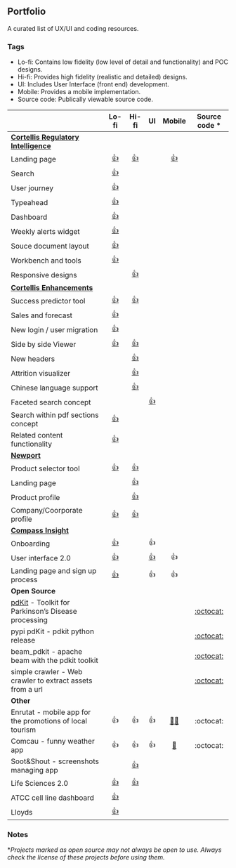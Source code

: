 ## Portfolio

A curated list of UX/UI and coding resources.


### Tags

- Lo-fi: Contains low fidelity (low level of detail and functionality) and POC designs.
- Hi-fi: Provides high fidelity (realistic and detailed) designs.
- UI: Includes User Interface (front end) development.
- Mobile: Provides a mobile implementation.
- Source code: Publically viewable source code.

|                                                                                   | Lo-fi      | Hi-fi        | UI            | Mobile |                                   Source code \*                                   |
| --------------------------------------------------------------------------------- | :--------: | :----------: | :-----------: | :-:    |:--------------------------------------------------------------------------------: |
| **[Cortellis Regulatory Intelligence](https://clarivate.com/cortellis/solutions/regulatory-intelligence-solutions/)**                                               |            |              |               |        |                                                                                    |
| Landing page                                                                      |[👍](https://fv7n8d.axshare.com/ri.html)|[👍](https://clarivate.invisionapp.com/share/2QRSUHUNBTY#/370888312_RI_Landing_Page)| |[👍](https://clarivate.invisionapp.com/share/4KSYJTCA27Y#/361995396_splash_Screen)||
| Search                                                                            |[👍](https://buhlke.axshare.com/search_ri_enhanced.html)|||||
| User journey                                                                      |[👍](https://pppgvw.axshare.com/all.html)|||||
| Typeahead                                                                         |[👍](https://pppgvw.axshare.com/typeahead.html)|||||
| Dashboard                                                                         |[👍](https://pppgvw.axshare.com/graph_final.html)|||||
| Weekly alerts widget                                                              |[👍](https://pppgvw.axshare.com/weekly_alerts.html)|||||
| Souce document layout                                                             |[👍](https://pppgvw.axshare.com/source_document.html)|||||
| Workbench and tools                                                               |[👍](https://clarivate.invisionapp.com/share/4DSYJKMS36G#/368289033_01-A-Workbench_Saved-Search_01)|||||
| Responsive designs                                                                ||[👍](https://clarivate.invisionapp.com/share/67RXSKQB4TR)||||
| **[Cortellis Enhancements](https://clarivate.com/cortellis/)**                                                          ||||||
| Success predictor tool                                                            |[👍](https://ox8ufl.axshare.com/home.html)|[👍](https://clarivate.invisionapp.com/share/DHHTESQ2JXE)||||
| Sales and forecast                                                                |[👍](https://fo9s89.axshare.com/home.html)|||||
| New login / user migration                                                        |[👍](https://sjxuc6.axshare.com)|||||
| Side by side Viewer                                                               |[👍](https://fq02jf.axshare.com/home.html)|[👍](https://clarivate.invisionapp.com/share/94OKEOEDSBP)||||
| New headers                                                                       ||[👍](https://scene.zeplin.io/project/5bf532732790467ebfaf2da3)||||
| Attrition visualizer                                                              ||[👍](https://xvw763.axshare.com/attrition_v2.html)||||
| Chinese language support                                                          ||[👍](https://az1mo2.axshare.com/home.html)||||
| Faceted search concept                                                            |||[👍](https://www.algolia.com/realtime-search-demo/grc-52a59bbd-06f3-43ce-9075-eb749e182939?__cf_chl_jschl_tk__=54dda975626079c05ae37eae662308abda664a0e-1580834717-0-AVQ-RjAv_ee3ydINNfNK2L23EedoMDrleJcZ8xDjnWHntPoaWXwCJ6xcGKoVyVmg9ykj_fXXcXO2poZIMHNc_W6HAi2sJmTweCdfMy760Adl0-LElw7YCvfppI9TChH9BhWQ17ygyrYUTKoVt9eQS5JT9rJocKmntR9pImzrFa2y3uoB5MHqXNmoSTHptkvn8o1FN9WwJTyU5CkiyCV5TPUItLoqnZkLq2BtCHMhaTsph6w5o7YMAN7fedOipxPYIQ6IK9kS5PZwOaYEYfdE6sU8W74lf_ZGB7Rie96dglBCTj41pWB5xcE-AVEUsBqD-POP_N53dm8H--Pgz2iED4c)|||
| Search within pdf sections concept                                                |[👍](https://eotz14.axshare.com/#g=1&p=home&hi=1)|||||
| Related content functionality                                                     |[👍](https://fttsz9.axshare.com/#g=1&p=with_links&hi=1)|||||
| **[Newport](https://clarivate.com/cortellis/solutions/generics-intelligence-analytics/)**                                                                       ||||||
| Product selector tool                                                             |[👍](https://1qlcbu.axshare.com/solution_2.html)|[👍](https://clarivate.invisionapp.com/share/MKQ8XR54CVQ#/screens/377387059)||||
| Landing page                                         ||[👍](https://clarivate.invisionapp.com/share/MKQ8XR54CVQ#/screens/366209647)||||
| Product profile                                         ||[👍](https://clarivate.invisionapp.com/share/MKQ8XR54CVQ#/screens/380482025)||||
| Company/Coorporate profile                                         |[👍](https://7qaji3.axshare.com/company.html)|[👍](https://clarivate.invisionapp.com/share/MKQ8XR54CVQ#/screens/390919905)||||
| **[Compass Insight](https://compassinsight.com/)**                                                                ||||||
| Onboarding                                         |[👍](https://marvelapp.com/26b7g91)||👍|||
| User interface 2.0                                         |[👍](https://marvelapp.com/77gd814)||[👍](https://compassinsight.com/demo)|👍||
| Landing page and sign up process                                          |[👍](https://marvelapp.com/16ggfgg/screen/17408230)||👍|👍||
| **Open Source**                                                                ||||||
| [pdKit](https://pdkit.github.io/) - Toolkit for Parkinson’s Disease processing |||||                   [:octocat:](https://github.com/pdkit/pdkit)                      |
| pypi pdKit - pdkit python release                 |||||                   [:octocat:](https://pypi.org/project/pdkit/)                      |
| beam_pdkit - apache beam with the pdkit toolkit   |||||                   [:octocat:](https://github.com/uh-joan/beam_pdkit)                      |
| simple crawler - Web crawler to extract assets from a url   |||||                   [:octocat:](https://github.com/uh-joan/simple_crawler)                      |
| **Other**                                                                ||||||
| Enrutat - mobile app for the promotions of local tourism  |👍|👍|👍|[:iphone:](https://apps.apple.com/gb/app/enrutat/id1242554085)[:robot:](https://play.google.com/store/apps/details?id=io.apicake.enrutat&hl=en_GB)|:octocat:|
| Comcau - funny weather app  |👍|👍|👍|[:robot:](https://play.google.com/store/apps/details?id=io.apicake.comcau&hl=en_GB)|:octocat:|
| Soot&Shout - screenshots managing app                                                              ||[👍](https://projects.invisionapp.com/share/QCETQNER7)||||
| Life Sciences 2.0                                                              |[👍](https://bm5nao.axshare.com/)|[👍](https://invis.io/YFVU7L7B5KZ)||||
| ATCC cell line dashboard                                                              |[👍](https://ovk1cn.axshare.com)|||||
| Lloyds                                                             |[👍](https://mrmk0u.axshare.com)|||||

### Notes

\*_Projects marked as open source may not always be open to use. Always check the license of these projects before using them._
